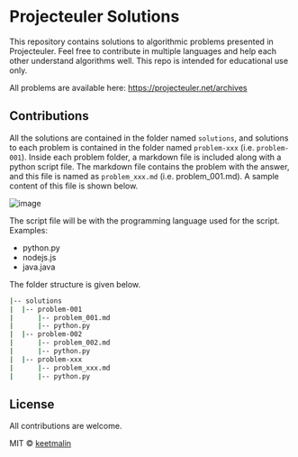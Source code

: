 # Projecteuler Solutions

This repository contains solutions to algorithmic problems presented in Projecteuler. Feel free to contribute in multiple languages and help each other understand algorithms well. This repo is intended for educational use only.

All problems are available here: https://projecteuler.net/archives

## Contributions

All the solutions are contained in the folder named `solutions`, and solutions to each problem is contained in the folder named `problem-xxx` (i.e. `problem-001`). Inside each problem folder, a markdown file is included along with a python script file. The markdown file contains the problem with the answer, and this file is named as `problem_xxx.md` (i.e. problem_001.md). A sample content of this file is shown below.

![image](https://user-images.githubusercontent.com/12439263/132085332-43f19319-50b7-4f97-8b5f-9064fd360449.png)

The script file will be with the programming language used for the script. Examples:
- python.py
- nodejs.js
- java.java

The folder structure is given below.

```bash
|-- solutions
|  |-- problem-001
|      |-- problem_001.md
|      |-- python.py
|  |-- problem-002
|      |-- problem_002.md
|      |-- python.py
|  |-- problem-xxx
|      |-- problem_xxx.md
|      |-- python.py
```


## License

All contributions are welcome.

MIT © [keetmalin](https://github.com/keetmalin)
